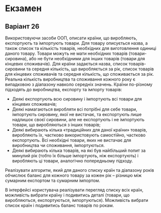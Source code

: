 # Екзамен
## Варіант 26
Використовуючи засоби ООП, описати країни, що виробляють, експортують та імпортують товари.
  Для товару описується назва, а також список та кількість товарів, необхідних для виготовлення
одиниці даного товару. Товари можуть не мати необхідних товарів (товари-сировина), або не бути
необхідними для інших товарів (товари для кінцевих споживачів). Для країни задається назва,
список товарів-сировини та середня кількість, що виробляється за рік, список товарів для кінцевих
споживачів та середня кількість, що споживається за рік. Реальна кількість виробництва та
споживання кожного року є випадковою з діапазону навколо середніх значень. Країни по-різному
підходять до виробництва, експорту та імпорту товарів:
 - Деякі експортують всю сировину і імпортують всі товари для кінцевих споживачів;
 - Деякі намагаються виробляти всі потрібні для себе товари, імпортують сировину, якої не
вистачає, та експортують лише надлишок своєї сировини, але не експортують і не
імпортують товари, що виробляються з інших товарів;
 - Деякі вибирають кілька «традиційних для даної країни» товарів, виробляють їх, частково
використовують самостійно, частково експортують. Всі необхідні товари, яких не вистачає
для виробництва чи споживання, імпортуються.
 - Деякі вибирають кілька товарів, на які був найбільший попит за минулий рік (тобто їх більше
імпортують, ніж експортують) і виробляють ці товари, аналогічно попередньому підходу.

  Реалізувати алгоритм, який для даного списку країн та діапазону років обчислює баланс для
кожного товару за кожен рік – різницю між сумарним експортом та сумарним імпортом.

  В інтерфейсі користувача реалізувати перегляд списку всіх країн, можливість вибрати країну і
подивитись деталі (товари, що виробляються, експортуються, імпортуються). Можливість вибрати
список країн і подивитись баланс товарів по рокам.
